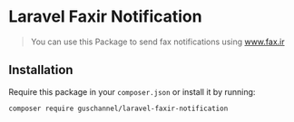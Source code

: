 # Laravel Faxir Notification

> You can use this Package to send fax notifications using www.fax.ir


## Installation

Require this package in your `composer.json` or install it by running:

```
composer require guschannel/laravel-faxir-notification
```
